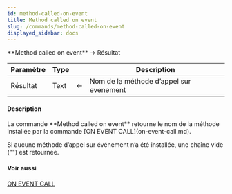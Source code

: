 ```yaml
---
id: method-called-on-event
title: Method called on event
slug: /commands/method-called-on-event
displayed_sidebar: docs
---
```


<!--REF #_command_.Method called on event.Syntax-->**Method called on event**  -> Résultat<!-- END REF-->
<!--REF #_command_.Method called on event.Params-->
| Paramètre | Type |  | Description |
| --- | --- | --- | --- |
| Résultat | Text | &#8592; | Nom de la méthode d’appel sur evenement |

<!-- END REF-->

#### Description 

<!--REF #_command_.Method called on event.Summary-->La commande **Method called on event** retourne le nom de la méthode installée par la commande [ON EVENT CALL](on-event-call.md).<!-- END REF--> 

Si aucune méthode d’appel sur événement n’a été installée, une chaîne vide ("") est retournée.

#### Voir aussi 

[ON EVENT CALL](on-event-call.md)  